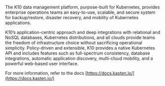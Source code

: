 The K10 data management platform, purpose-built for Kubernetes, provides enterprise operations teams an easy-to-use, scalable, and secure system for backup/restore, disaster recovery, and mobility of Kubernetes applications.

K10’s application-centric approach and deep integrations with relational and NoSQL databases, Kubernetes distributions, and all clouds provide teams the freedom of infrastructure choice without sacrificing operational simplicity. Policy-driven and extensible, K10 provides a native Kubernetes API and includes features such as full-spectrum consistency, database integrations, automatic application discovery, multi-cloud mobility, and a powerful web-based user interface.

For more information, refer to the docs [https://docs.kasten.io/](https://docs.kasten.io/)
